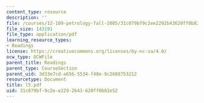 ```yaml
---
content_type: resource
description: ''
file: /courses/12-109-petrology-fall-2005/31c079bf9c2ee2292b43620ff0b82e52_l5.pdf
file_size: 143191
file_type: application/pdf
learning_resource_types:
- Readings
license: https://creativecommons.org/licenses/by-nc-sa/4.0/
ocw_type: OCWFile
parent_title: Readings
parent_type: CourseSection
parent_uid: 3d33e7cd-a656-5534-f48e-9c2688753212
resourcetype: Document
title: l5.pdf
uid: 31c079bf-9c2e-e229-2b43-620ff0b82e52
---
```

